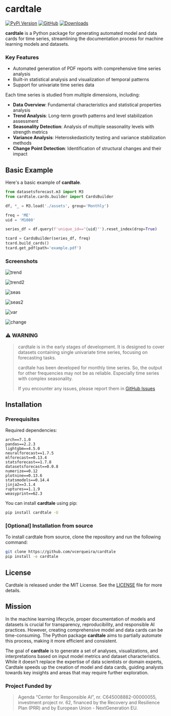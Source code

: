# cardtale


[![PyPi Version](https://img.shields.io/pypi/v/cardtale)](https://pypi.org/project/cardtale/)
[![GitHub](https://img.shields.io/github/stars/vcerqueira/cardtale?style=social)](https://github.com/vcerqueira/cardtale)
[![Downloads](https://static.pepy.tech/badge/cardtale)](https://pepy.tech/project/cardtale)


**cardtale** is a Python package for generating automated model 
and data cards for time series, streamlining the documentation process 
for machine learning models and datasets.

### Key Features

- Automated generation of PDF reports with comprehensive time series analysis
- Built-in statistical analysis and visualization of temporal patterns
- Support for univariate time series data

Each time series is studied from multiple dimensions, including:
- **Data Overview**: Fundamental characteristics and statistical properties analysis
- **Trend Analysis**: Long-term growth patterns and level stabilization assessment
- **Seasonality Detection**: Analysis of multiple seasonality levels with strength metrics
- **Variance Analysis**: Heteroskedasticity testing and variance stabilization methods
- **Change Point Detection**: Identification of structural changes and their impact

## Basic Example

Here's a basic example of **cardtale**.

```python
from datasetsforecast.m3 import M3
from cardtale.cards.builder import CardsBuilder

df, *_ = M3.load('./assets', group='Monthly')

freq = 'ME'
uid = 'M1080'

series_df = df.query(f'unique_id=="{uid}"').reset_index(drop=True)

tcard = CardsBuilder(series_df, freq)
tcard.build_cards()
tcard.get_pdf(path='example.pdf')

```

### Screenshots

![trend](assets/screenshots/trend.png)

![trend2](assets/screenshots/trend2.png)

![seas](assets/screenshots/seas.png)

![seas2](assets/screenshots/seas2.png)

![var](assets/screenshots/var.png)

![change](assets/screenshots/change.png)

### **⚠️ WARNING**

> cardtale is in the early stages of development. 
> It is designed to cover datasets containing single univariate time series, focusing on forecasting tasks.
> 
> cardtale has been developed for monthly time series. So, the output for other frequencies may not be as reliable. 
> Especially time series with complex seasonality.
> 
> If you encounter any issues, please report
> them in [GitHub Issues](https://github.com/vcerqueira/cardtale/issues)


## Installation

### Prerequisites

Required dependencies:
```
arch==7.1.0
pandas==2.2.3
lightgbm==4.5.0
neuralforecast==1.7.5
mlforecast==0.13.4
statsforecast==1.7.8
datasetsforecast==0.0.8
numerize==0.12
plotnine==0.13.6
statsmodels==0.14.4
jinja2==3.1.4
ruptures==1.1.9
weasyprint==62.3
```


You can install **cardtale** using pip:

```bash
pip install cardtale -U
```

### [Optional] Installation from source

To install cardtale from source, clone the repository and run the following command:

```bash
git clone https://github.com/vcerqueira/cardtale
pip install -e cardtale
```

## License

Cardtale is released under the MIT License. See the [LICENSE](LICENSE) file for more details.

## Mission

In the machine learning lifecycle, 
proper documentation of models and datasets is crucial for transparency, 
reproducibility, and responsible AI practices. 
However, creating comprehensive model and data cards can be time-consuming. 
The Python package **cardtale** aims to partially automate this 
process, making it more efficient and consistent.

The goal of **cardtale** is to generate a set of analyses, 
visualizations, and interpretations based on input model 
metrics and dataset characteristics. 
While it doesn't replace the expertise of data scientists or 
domain experts, Cardtale speeds up the creation of model and 
data cards, guiding analysts towards key insights and 
areas that may require further exploration.

### Project Funded by

> Agenda “Center for Responsible AI”, nr. C645008882-00000055, investment project nr. 62, financed by the Recovery and Resilience Plan (PRR) and by European Union - NextGeneration EU.
